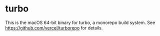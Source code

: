 # turbo

This is the macOS 64-bit binary for turbo, a monorepo build system. See https://github.com/vercel/turborepo for details.

